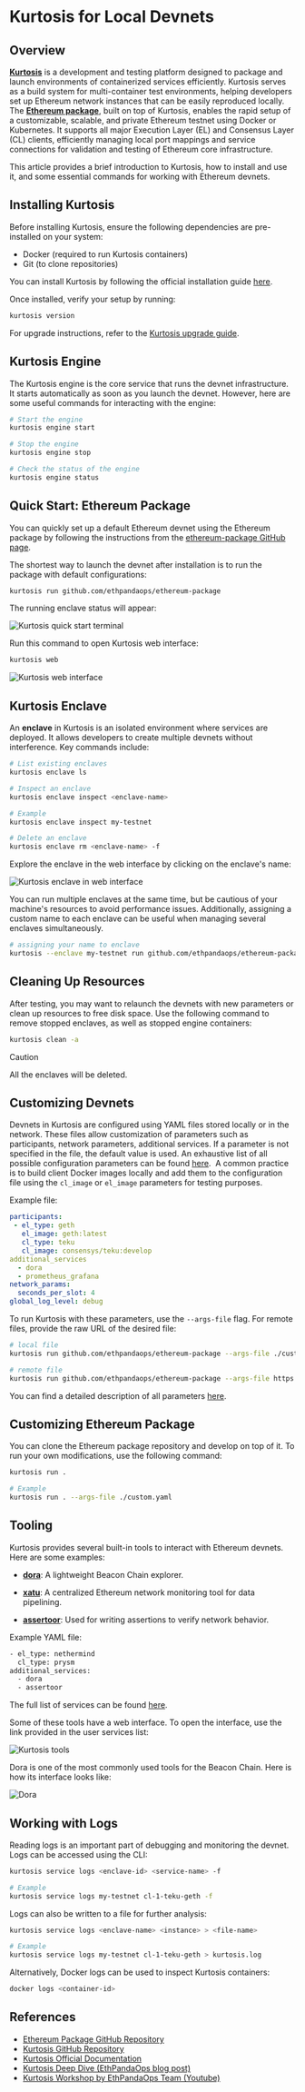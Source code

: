 # Kurtosis for Local Devnets

## Overview 
[**Kurtosis**](https://docs.kurtosis.com/) is a development and testing platform designed to package and launch environments of containerized services efficiently. Kurtosis serves as a build system for multi-container test environments, helping developers set up Ethereum network instances that can be easily reproduced locally. The [**Ethereum package**](https://github.com/ethpandaops/ethereum-package), built on top of Kurtosis, enables the rapid setup of a customizable, scalable, and private Ethereum testnet using Docker or Kubernetes. It supports all major Execution Layer (EL) and Consensus Layer (CL) clients, efficiently managing local port mappings and service connections for validation and testing of Ethereum core infrastructure.

This article provides a brief introduction to Kurtosis, how to install and use it, and some essential commands for working with Ethereum devnets.

## Installing Kurtosis

Before installing Kurtosis, ensure the following dependencies are pre-installed on your system:

- Docker (required to run Kurtosis containers)
- Git (to clone repositories)

You can install Kurtosis by following the official installation guide [here](https://docs.kurtosis.com/install).

Once installed, verify your setup by running:

```sh
kurtosis version
```

For upgrade instructions, refer to the [Kurtosis upgrade guide](https://docs.kurtosis.com/upgrade).

## Kurtosis Engine

The Kurtosis engine is the core service that runs the devnet infrastructure. It starts automatically as soon as you launch the devnet. However, here are some useful commands for interacting with the engine:

```sh
# Start the engine
kurtosis engine start

# Stop the engine
kurtosis engine stop

# Check the status of the engine
kurtosis engine status
```

## Quick Start: Ethereum Package

You can quickly set up a default Ethereum devnet using the Ethereum package by following the instructions from the [ethereum-package GitHub page](https://github.com/kurtosis-tech/ethereum-package).

The shortest way to launch the devnet after installation is to run the package with default configurations:

```sh
kurtosis run github.com/ethpandaops/ethereum-package
```

The running enclave status will appear:

![Kurtosis quick start terminal](./img/kurtosis-quick-start.png)

Run this command to open Kurtosis web interface:

```sh
kurtosis web
```

![Kurtosis web interface](./img/kurtosis-web.png)

## Kurtosis Enclave

An **enclave** in Kurtosis is an isolated environment where services are deployed. It allows developers to create multiple devnets without interference. Key commands include:

```sh
# List existing enclaves
kurtosis enclave ls

# Inspect an enclave
kurtosis enclave inspect <enclave-name>

# Example
kurtosis enclave inspect my-testnet

# Delete an enclave
kurtosis enclave rm <enclave-name> -f

```

Explore the enclave in the web interface by clicking on the enclave's name:

![Kurtosis enclave in web interface](./kurtosis-web-enclave.png)

You can run multiple enclaves at the same time, but be cautious of your machine's resources to avoid performance issues. Additionally, assigning a custom name to each enclave can be useful when managing several enclaves simultaneously.

```sh
# assigning your name to enclave
kurtosis --enclave my-testnet run github.com/ethpandaops/ethereum-package
```

## Cleaning Up Resources

After testing, you may want to relaunch the devnets with new parameters or clean up resources to free disk space. Use the following command to remove stopped enclaves, as well as stopped engine containers:

```sh
kurtosis clean -a
```

> [!CAUTION]
> All the enclaves will be deleted.

## Customizing Devnets

Devnets in Kurtosis are configured using YAML files stored locally or in the network. These files allow customization of parameters such as participants, network parameters, additional services. If a parameter is not specified in the file, the default value is used. An exhaustive list of all possible configuration parameters can be found [here](https://github.com/ethpandaops/ethereum-package?tab=readme-ov-file#configuration).  A common practice is to build client Docker images locally and add them to the configuration file using the `cl_image` or `el_image` parameters for testing purposes.&#x20;

Example file:

```yaml
participants:
 - el_type: geth   
   el_image: geth:latest   
   cl_type: teku
   cl_image: consensys/teku:develop
additional_services
  - dora
  - prometheus_grafana
network_params:
  seconds_per_slot: 4
global_log_level: debug

```

To run Kurtosis with these parameters, use the `--args-file` flag. For remote files, provide the raw URL of the desired file:

```sh
# local file
kurtosis run github.com/ethpandaops/ethereum-package --args-file ./custom.yaml

# remote file
kurtosis run github.com/ethpandaops/ethereum-package --args-file https://raw.githubusercontent.com/ethpandaops/ethereum-package/main/.github/tests/mix.yaml
```

You can find a detailed description of all parameters [here](https://github.com/ethpandaops/ethereum-package?tab=readme-ov-file#configuration).

## Customizing Ethereum Package

You can clone the Ethereum package repository and develop on top of it. To run your own modifications, use the following command:

```sh
kurtosis run .

# Example
kurtosis run . --args-file ./custom.yaml
```

## Tooling

Kurtosis provides several built-in tools to interact with Ethereum devnets. Here are some examples:

- [**dora**](https://github.com/ethpandaops/dora): A lightweight Beacon Chain explorer.

- [**xatu**](https://github.com/ethpandaops/xatu): A centralized Ethereum network monitoring tool for data pipelining.

- [**assertoor**](https://github.com/ethpandaops/assertoor): Used for writing assertions to verify network behavior.

Example YAML file:

```sh
- el_type: nethermind
  cl_type: prysm
additional_services:
  - dora
  - assertoor
```

The full list of services can be found [here](https\://ethpandaops.io/posts/kurtosis-deep-dive/#tooling).

Some of these tools have a web interface. To open the interface, use the link provided in the user services list:

![Kurtosis tools](./kurtosis-tools.png)

Dora is one of the most commonly used tools for the Beacon Chain. Here is how its interface looks like:

![Dora](./kurtosis-dora.png)

## Working with Logs

Reading logs is an important part of debugging and monitoring the devnet. Logs can be accessed using the CLI:

```sh
kurtosis service logs <enclave-id> <service-name> -f

# Example
kurtosis service logs my-testnet cl-1-teku-geth -f
````

Logs can also be written to a file for further analysis:

```sh
kurtosis service logs <enclave-name> <instance> > <file-name>

# Example
kurtosis service logs my-testnet cl-1-teku-geth > kurtosis.log
```

Alternatively, Docker logs can be used to inspect Kurtosis containers:

```sh
docker logs <container-id>
```

## References

- [Ethereum Package GitHub Repository](https://github.com/kurtosis-tech/ethereum-package)
- [Kurtosis GitHub Repository](https://github.com/kurtosis-tech/kurtosis)
- [Kurtosis Official Documentation](https://docs.kurtosis.com)
- [Kurtosis Deep Dive (EthPandaOps blog post)](https://ethpandaops.io/posts/kurtosis-deep-dive/)
- [Kurtosis Workshop by EthPandaOps Team (Youtube)](https://www.youtube.com/watch?v=mywpmp2sPt0)
